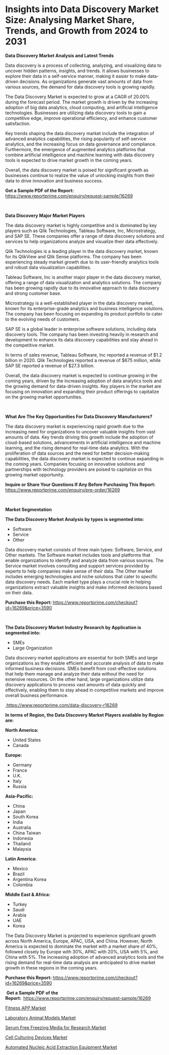 <p><h1>Insights into Data Discovery Market Size: Analysing Market Share, Trends, and Growth from 2024 to 2031</h1></p><p><strong>Data Discovery Market Analysis and Latest Trends</strong></p>
<p><p>Data discovery is a process of collecting, analyzing, and visualizing data to uncover hidden patterns, insights, and trends. It allows businesses to explore their data in a self-service manner, making it easier to make data-driven decisions. As organizations generate vast amounts of data from various sources, the demand for data discovery tools is growing rapidly.</p><p>The Data Discovery Market is expected to grow at a CAGR of 20.00% during the forecast period. The market growth is driven by the increasing adoption of big data analytics, cloud computing, and artificial intelligence technologies. Businesses are utilizing data discovery tools to gain a competitive edge, improve operational efficiency, and enhance customer satisfaction.</p><p>Key trends shaping the data discovery market include the integration of advanced analytics capabilities, the rising popularity of self-service analytics, and the increasing focus on data governance and compliance. Furthermore, the emergence of augmented analytics platforms that combine artificial intelligence and machine learning with data discovery tools is expected to drive market growth in the coming years.</p><p>Overall, the data discovery market is poised for significant growth as businesses continue to realize the value of unlocking insights from their data to drive innovation and business success.</p></p>
<p><strong>Get a Sample PDF of the Report:&nbsp;</strong> <a href="https://www.reportprime.com/enquiry/request-sample/16269">https://www.reportprime.com/enquiry/request-sample/16269</a></p>
<p>&nbsp;</p>
<p><strong>Data Discovery Major Market Players</strong></p>
<p><p>The data discovery market is highly competitive and is dominated by key players such as Qlik Technologies, Tableau Software, Inc, Microstrategy, and SAP SE. These companies offer a range of data discovery solutions and services to help organizations analyze and visualize their data effectively.</p><p>Qlik Technologies is a leading player in the data discovery market, known for its QlikView and Qlik Sense platforms. The company has been experiencing steady market growth due to its user-friendly analytics tools and robust data visualization capabilities.</p><p>Tableau Software, Inc is another major player in the data discovery market, offering a range of data visualization and analytics solutions. The company has been growing rapidly due to its innovative approach to data discovery and strong customer base.</p><p>Microstrategy is a well-established player in the data discovery market, known for its enterprise-grade analytics and business intelligence solutions. The company has been focusing on expanding its product portfolio to cater to the evolving needs of customers.</p><p>SAP SE is a global leader in enterprise software solutions, including data discovery tools. The company has been investing heavily in research and development to enhance its data discovery capabilities and stay ahead in the competitive market.</p><p>In terms of sales revenue, Tableau Software, Inc reported a revenue of $1.2 billion in 2020. Qlik Technologies reported a revenue of $675 million, while SAP SE reported a revenue of $27.3 billion.</p><p>Overall, the data discovery market is expected to continue growing in the coming years, driven by the increasing adoption of data analytics tools and the growing demand for data-driven insights. Key players in the market are focusing on innovation and expanding their product offerings to capitalize on the growing market opportunities.</p></p>
<p>&nbsp;</p>
<p><strong>What Are The Key Opportunities For Data Discovery Manufacturers?</strong></p>
<p><p>The data discovery market is experiencing rapid growth due to the increasing need for organizations to uncover valuable insights from vast amounts of data. Key trends driving this growth include the adoption of cloud-based solutions, advancements in artificial intelligence and machine learning, and the rising demand for real-time data analytics. With the proliferation of data sources and the need for better decision-making capabilities, the data discovery market is expected to continue expanding in the coming years. Companies focusing on innovative solutions and partnerships with technology providers are poised to capitalize on this growing market opportunity.</p></p>
<p><strong>Inquire or Share Your Questions If Any Before Purchasing This Report:</strong> <a href="https://www.reportprime.com/enquiry/pre-order/16269">https://www.reportprime.com/enquiry/pre-order/16269</a></p>
<p>&nbsp;</p>
<p><strong>Market Segmentation</strong></p>
<p><strong>The Data Discovery Market Analysis by types is segmented into:</strong></p>
<p><ul><li>Software</li><li>Service</li><li>Other</li></ul></p>
<p><p>Data discovery market consists of three main types: Software, Service, and Other markets. The Software market includes tools and platforms that enable organizations to identify and analyze data from various sources. The Service market involves consulting and support services provided by experts to help companies make sense of their data. The Other market includes emerging technologies and niche solutions that cater to specific data discovery needs. Each market type plays a crucial role in helping organizations extract valuable insights and make informed decisions based on their data.</p></p>
<p><strong>Purchase this Report:&nbsp;</strong><a href="https://www.reportprime.com/checkout?id=16269&price=3590">https://www.reportprime.com/checkout?id=16269&price=3590</a></p>
<p>&nbsp;</p>
<p><strong>The Data Discovery Market Industry Research by Application is segmented into:</strong></p>
<p><ul><li>SMEs</li><li>Large Organization</li></ul></p>
<p><p>Data discovery market applications are essential for both SMEs and large organizations as they enable efficient and accurate analysis of data to make informed business decisions. SMEs benefit from cost-effective solutions that help them manage and analyze their data without the need for extensive resources. On the other hand, large organizations utilize data discovery applications to process vast amounts of data quickly and effectively, enabling them to stay ahead in competitive markets and improve overall business performance.</p></p>
<p><a href="https://www.reportprime.com/data-discovery-r16269">&nbsp;https://www.reportprime.com/data-discovery-r16269</a></p>
<p><strong>In terms of Region, the Data Discovery Market Players available by Region are:</strong></p>
<p>
    <p> <strong> North America: </strong>
        <ul>
            <li>United States</li>
            <li>Canada</li>
        </ul>
        </p> 
    <p> <strong> Europe: </strong>
        <ul>
            <li>Germany</li>
            <li>France</li>
            <li>U.K.</li>
            <li>Italy</li>
            <li>Russia</li>
        </ul>
        </p> 
    <p> <strong> Asia-Pacific: </strong>
        <ul>
            <li>China</li>
            <li>Japan</li>
            <li>South Korea</li>
            <li>India</li>
            <li>Australia</li>
            <li>China Taiwan</li>
            <li>Indonesia</li>
            <li>Thailand</li>
            <li>Malaysia</li>
        </ul>
        </p> 
    <p> <strong> Latin America: </strong>
        <ul>
            <li>Mexico</li>
            <li>Brazil</li>
            <li>Argentina Korea</li>
            <li>Colombia</li>
        </ul>
        </p> 
    <p> <strong> Middle East & Africa: </strong>
        <ul>
            <li>Turkey</li>
            <li>Saudi</li>
            <li>Arabia</li>
            <li>UAE</li>
            <li>Korea</li>
        </ul>
    </p>
    </p>
<p><p>The Data Discovery Market is projected to experience significant growth across North America, Europe, APAC, USA, and China. However, North America is expected to dominate the market with a market share of 40%, followed closely by Europe with 30%, APAC with 20%, USA with 5%, and China with 5%. The increasing adoption of advanced analytics tools and the rising demand for real-time data analysis are anticipated to drive market growth in these regions in the coming years.</p></p>
<p><strong>Purchase this Report: </strong><a href="https://www.reportprime.com/checkout?id=16269&price=3590">https://www.reportprime.com/checkout?id=16269&price=3590</a></p>
<p>&nbsp;<strong>Get a Sample PDF of the Report:&nbsp;&nbsp;</strong><a href="https://www.reportprime.com/enquiry/request-sample/16269">https://www.reportprime.com/enquiry/request-sample/16269</a></p>
<p><strong></strong></p>
<p><p><a href="https://github.com/zzflqewx24/Market-Research-Report-List-1/blob/main/fitness-app-market.md">Fitness APP Market</a></p><p><a href="https://medium.com/@tammyjones1939/laboratory-animal-models-market-analysis-report-global-insights-by-region-type-1a07c4b852ba">Laboratory Animal Models Market</a></p><p><a href="https://medium.com/@tammyjones1939/global-serum-free-freezing-media-for-research-market-analysis-trends-forecasts-and-growth-5ea7ab2f7cac">Serum Free Freezing Media for Research Market</a></p><p><a href="https://medium.com/@tammyjones1939/cell-culturing-devices-market-overview-regional-outlook-and-competitive-strategies-on-cell-6cacc24e103e">Cell Culturing Devices Market</a></p><p><a href="https://medium.com/@tammyjones1939/global-automated-nucleic-acid-extraction-equipment-market-opportunities-and-forecast-for-period-8b3f52812319">Automated Nucleic Acid Extraction Equipment Market</a></p></p>